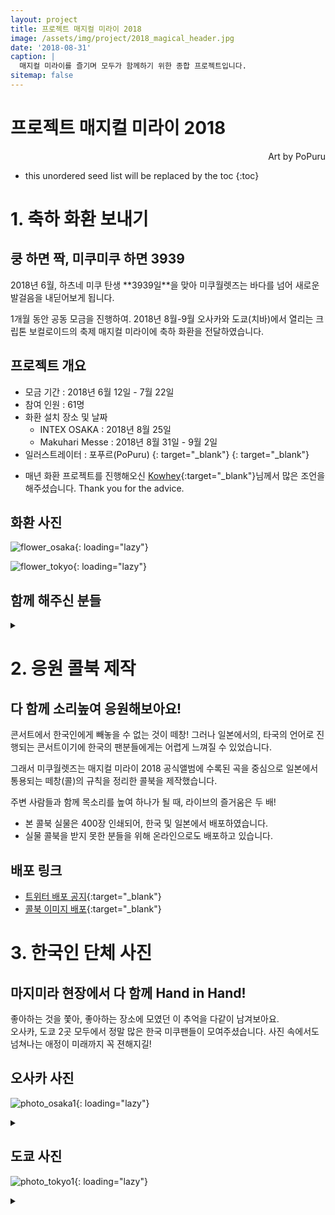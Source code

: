 ```yaml
---
layout: project
title: 프로젝트 매지컬 미라이 2018
image: /assets/img/project/2018_magical_header.jpg
date: '2018-08-31'
caption: |
  매지컬 미라이를 즐기며 모두가 함께하기 위한 종합 프로젝트입니다.
sitemap: false
---
```


# 프로젝트 매지컬 미라이 2018
<p style="text-align: right;">Art by PoPuru</p>

* this unordered seed list will be replaced by the toc
{:toc}

# 1. 축하 화환 보내기
<h2>쿵 하면 짝, 미쿠미쿠 하면 3939</h2>
2018년 6월, 하츠네 미쿠 탄생 **3939일**을 맞아 미쿠월렛즈는 바다를 넘어 새로운 발걸음을 내딛어보게 됩니다.

1개월 동안 공동 모금을 진행하여. 2018년 8월-9월 오사카와 도쿄(치바)에서 열리는 크립톤 보컬로이드의 축제 매지컬 미라이에 축하 화환을 전달하였습니다.

## 프로젝트 개요
- 모금 기간 : 2018년 6월 12일 - 7월 22일
- 참여 인원 : 61명
- 화환 설치 장소 및 날짜
  - INTEX OSAKA : 2018년 8월 25일
  - Makuhari Messe : 2018년 8월 31일 - 9월 2일
- 일러스트레이터 : 포푸르(PoPuru) [<i class="fab fa-twitter" style="color: #1DA1F2;"></i>](https://twitter.com/dr_poapo){: target="_blank"} [<i class="icon-pixiv"></i>](https://www.pixiv.net/users/12929463){: target="_blank"}
* 매년 화환 프로젝트를 진행해오신 [Kowhey](https://twitter.com/kowhey_mhotaku){:target="_blank"}님께서 많은 조언을 해주셨습니다. Thank you for the advice.

## 화환 사진
![flower_osaka](/assets/img/project/2018_flower_osaka.jpg){: loading="lazy"}

![flower_tokyo](/assets/img/project/2018_flower_tokyo.jpg){: loading="lazy"}

## 함께 해주신 분들
<details>
<summary data-closed="펼치기" data-open="접기"></summary>
<!-- 스타일 적용시 div 래핑 -->
<div markdown="1" style="padding: 15px 0">

![flower_list](/assets/img/project/2018_mm2018_flower_list.jpg){: loading="lazy"}

</div>
</details>


# 2. 응원 콜북 제작
<h2>다 함께 소리높여 응원해보아요!</h2>
콘서트에서 한국인에게 빼놓을 수 없는 것이 떼창!  
그러나 일본에서의, 타국의 언어로 진행되는 콘서트이기에 한국의 팬분들에게는 어렵게 느껴질 수 있었습니다.

그래서 미쿠월렛즈는 매지컬 미라이 2018 공식앨범에 수록된 곡을 중심으로 일본에서 통용되는 떼창(콜)의 규칙을 정리한 콜북을 제작했습니다.

주변 사람들과 함께 목소리를 높여 하나가 될 때, 라이브의 즐거움은 두 배!  

- 본 콜북 실물은 400장 인쇄되어, 한국 및 일본에서 배포하였습니다.
- 실물 콜북을 받지 못한 분들을 위해 온라인으로도 배포하고 있습니다.

## 배포 링크
- [<i class="fab fa-twitter"></i> 트위터 배포 공지](https://twitter.com/MikuWallets/status/1031152079765532672){:target="_blank"}
- [<i class="fab fa-dropbox"></i> 콜북 이미지 배포](https://www.dropbox.com/sh/zs2w7upclxykbq8/AADmMxXMrKziQW2o1F0rXcQua?dl=0){:target="_blank"}

# 3. 한국인 단체 사진
<h2>마지미라 현장에서 다 함께 Hand in Hand!</h2>

좋아하는 것을 쫓아, 좋아하는 장소에 모였던 이 추억을 다같이 남겨보아요.  
오사카, 도쿄 2곳 모두에서 정말 많은 한국 미쿠팬들이 모여주셨습니다. 사진 속에서도 넘쳐나는 애정이 미래까지 꼭 젼해지길!

## 오사카 사진
![photo_osaka1](/assets/img/project/2018_mm2018_photo_osaka1.jpg){: loading="lazy"}
<details>
<summary data-closed="더보기" data-open="접기"></summary>
<!-- 스타일 적용시 div 래핑 -->
<div markdown="1" style="padding: 15px 0">

![photo_osaka2](/assets/img/project/2018_mm2018_photo_osaka2.jpg){: loading="lazy"}

</div>
</details>


## 도쿄 사진
![photo_tokyo1](/assets/img/project/2018_mm2018_photo_tokyo1.jpg){: loading="lazy"}
<details>
<summary data-closed="더보기" data-open="접기"></summary>
<!-- 스타일 적용시 div 래핑 -->
<div markdown="1" style="padding: 15px 0">

![photo_tokyo2](/assets/img/project/2018_mm2018_photo_tokyo2.jpg){: loading="lazy"}
![photo_tokyo3](/assets/img/project/2018_mm2018_photo_tokyo3.jpg){: loading="lazy"}

</div>
</details>
